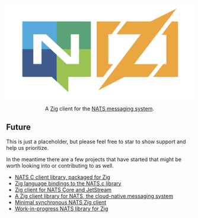 <p align="center">
  <img src="logo/logo.png">
</p>

<p align="center">
    A <a href="https://www.ziglang.org/">Zig</a> client for the <a href="https://nats.io">NATS messaging system</a>.
</p>

## Future

This is just a placeholder, but please feel free to star to show support and help us prioritize.

In the meantime there are a few projects that have started that might be worth looking into or contributing to as well.

- [NATS C client library, packaged for Zig](https://github.com/allyourcodebase/)
- [Zig language bindings to the NATS.c library](https://github.com/epicyclic-dev/nats-client)
- [Zig client for NATS Core and JetStream](https://github.com/g41797/nats)
- [A Zig client library for NATS, the cloud-native messaging system](https://github.com/lalinsky/nats.zig)
- [Minimal synchronous NATS Zig client](https://github.com/ianic/nats.zig)
- [Work-in-progress NATS library for Zig](https://github.com/rutgerbrf/zig-nats)

